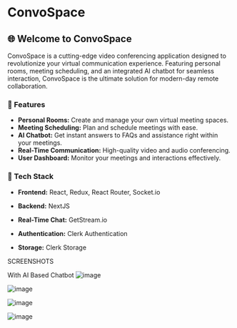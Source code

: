 

# ConvoSpace



## 🌐 Welcome to ConvoSpace

ConvoSpace is a cutting-edge video conferencing application designed to revolutionize your virtual communication experience. Featuring personal rooms, meeting scheduling, and an integrated AI chatbot for seamless interaction, ConvoSpace is the ultimate solution for modern-day remote collaboration.

### 🚀 Features

- **Personal Rooms:** Create and manage your own virtual meeting spaces.
- **Meeting Scheduling:** Plan and schedule meetings with ease.
- **AI Chatbot:** Get instant answers to FAQs and assistance right within your meetings.
- **Real-Time Communication:** High-quality video and audio conferencing.
- **User Dashboard:** Monitor your meetings and interactions effectively.

### 🧩 Tech Stack

- **Frontend:** React, Redux, React Router, Socket.io
- **Backend:** NextJS

- **Real-Time Chat:** GetStream.io
- **Authentication:** Clerk Authentication
- **Storage:** Clerk Storage


SCREENSHOTS

With AI Based Chatbot
![image](https://github.com/hp-77/ConvoSpace/assets/149194659/d679db0c-5df9-4661-a4d7-c2fb4b3cd1d5)


![image](https://github.com/hp-77/ConvoSpace/assets/149194659/d7c4c58a-e776-4acf-8b2a-fc2ebef16159)

![image](https://github.com/hp-77/ConvoSpace/assets/149194659/98ed4750-4716-4832-ad50-1b28eaadd59f)

![image](https://github.com/hp-77/ConvoSpace/assets/149194659/df0d13f3-8a9b-4fa2-af37-03ddeafe6f9f)




